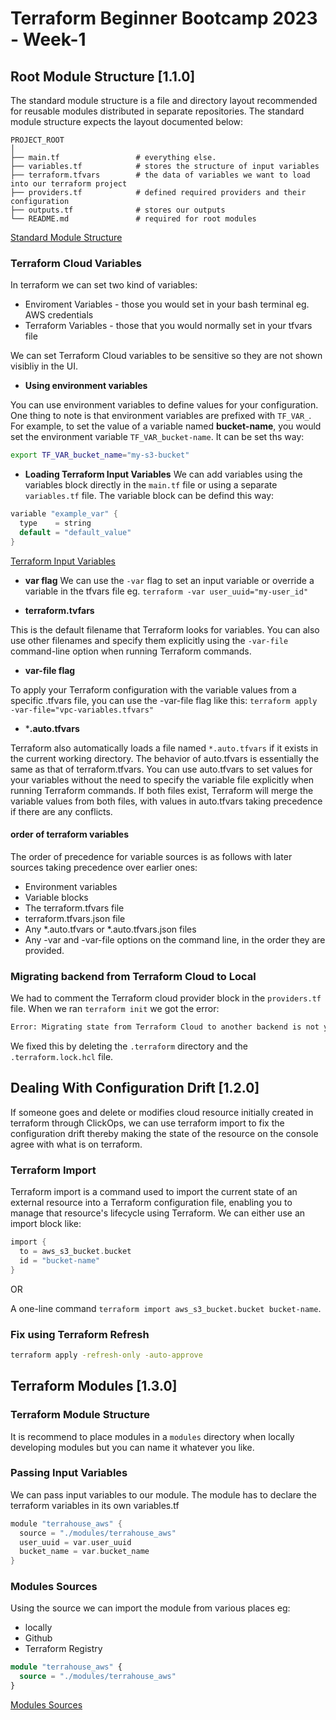 # Terraform Beginner Bootcamp 2023 - Week-1

## Root Module Structure [1.1.0]

The standard module structure is a file and directory layout recommended for reusable modules distributed in separate repositories. The standard module structure expects the layout documented below:

```
PROJECT_ROOT
│
├── main.tf                 # everything else.
├── variables.tf            # stores the structure of input variables
├── terraform.tfvars        # the data of variables we want to load into our terraform project
├── providers.tf            # defined required providers and their configuration
├── outputs.tf              # stores our outputs
└── README.md               # required for root modules
```
[Standard Module Structure](https://developer.hashicorp.com/terraform/language/modules/develop/structure)

### Terraform Cloud Variables

In terraform we can set two kind of variables:
- Enviroment Variables - those you would set in your bash terminal eg. AWS credentials
- Terraform Variables - those that you would normally set in your tfvars file

We can set Terraform Cloud variables to be sensitive so they are not shown visibliy in the UI.

- **Using environment variables**

You can use environment variables to define values for your configuration. One thing to note is that environment variables are prefixed with `TF_VAR_`. For example, to set the value of a variable named **bucket-name**, you would set the environment variable `TF_VAR_bucket-name`. It can be set ths way:

```sh
export TF_VAR_bucket_name="my-s3-bucket"
```

- **Loading Terraform Input Variables**
We can add variables using the variables block directly in the `main.tf` file or using a separate `variables.tf` file. The variable block can be defind this way:

```h
variable "example_var" {
  type    = string
  default = "default_value"
}
```
[Terraform Input Variables](https://developer.hashicorp.com/terraform/language/values/variables)

- **var flag**
We can use the `-var` flag to set an input variable or override a variable in the tfvars file eg. `terraform -var user_uuid="my-user_id"`

- **terraform.tvfars**

This is the default filename that Terraform looks for variables. You can also use other filenames and specify them explicitly using the `-var-file` command-line option when running Terraform commands.

- **var-file flag**

To apply your Terraform configuration with the variable values from a specific .tfvars file, you can use the -var-file flag like this: `terraform apply -var-file="vpc-variables.tfvars"`

- ***.auto.tfvars**

Terraform also automatically loads a file named `*.auto.tfvars` if it exists in the current working directory. The behavior of auto.tfvars is essentially the same as that of terraform.tfvars. You can use auto.tfvars to set values for your variables without the need to specify the variable file explicitly when running Terraform commands. If both files exist, Terraform will merge the variable values from both files, with values in auto.tfvars taking precedence if there are any conflicts.

#### order of terraform variables

The order of precedence for variable sources is as follows with later sources taking precedence over earlier ones:

- Environment variables
- Variable blocks
- The terraform.tfvars file
- terraform.tfvars.json file
- Any *.auto.tfvars or *.auto.tfvars.json files
- Any -var and -var-file options on the command line, in the order they are provided.

### Migrating backend from Terraform Cloud to Local
We had to comment the Terraform cloud provider block in the `providers.tf` file. When we ran `terraform init` we got the error:

```bash
Error: Migrating state from Terraform Cloud to another backend is not yet implemented.
```

We fixed this by deleting the `.terraform` directory and the `.terraform.lock.hcl` file.


## Dealing With Configuration Drift [1.2.0]

If someone goes and delete or modifies cloud resource initially created in terraform through ClickOps, we can use terraform import to fix the configuration drift thereby making the state of the resource on the console agree with what is on terraform.

### Terraform Import

Terraform import is a command used to import the current state of an external resource into a Terraform configuration file, enabling you to manage that resource's lifecycle using Terraform. We can either use an import block like:

```h
import {
  to = aws_s3_bucket.bucket
  id = "bucket-name"
}
```

OR

A one-line command `terraform import aws_s3_bucket.bucket bucket-name`.

### Fix using Terraform Refresh

```sh
terraform apply -refresh-only -auto-approve
```

## Terraform Modules [1.3.0]

### Terraform Module Structure

It is recommend to place modules in a `modules` directory when locally developing modules but you can name it whatever you like.

### Passing Input Variables

We can pass input variables to our module.
The module has to declare the terraform variables in its own variables.tf

```h
module "terrahouse_aws" {
  source = "./modules/terrahouse_aws"
  user_uuid = var.user_uuid
  bucket_name = var.bucket_name
}
```

### Modules Sources

Using the source we can import the module from various places eg:
- locally
- Github
- Terraform Registry

```tf
module "terrahouse_aws" {
  source = "./modules/terrahouse_aws"
}
```


[Modules Sources](https://developer.hashicorp.com/terraform/language/modules/sources)